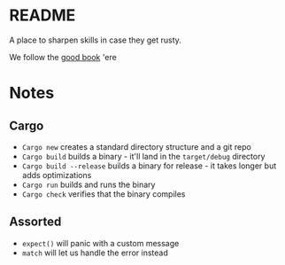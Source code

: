 # README

A place to sharpen skills in case they get rusty. 

We follow the [good book](https://doc.rust-lang.org/book/) 'ere 

# Notes

## Cargo

- `Cargo new` creates a standard directory structure and a git repo   
- `Cargo build` builds a binary - it'll land in the `target/debug` directory
- `Cargo build --release` builds a binary for release - it takes longer but adds optimizations
- `Cargo run` builds and runs the binary
- `Cargo check` verifies that the binary compiles

## Assorted

- `expect()` will panic with a custom message 
- `match` will let us handle the error instead